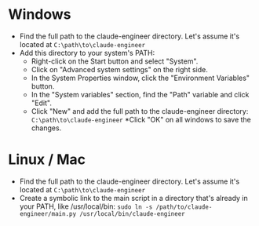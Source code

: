 # Windows
* Find the full path to the claude-engineer directory. Let's assume it's located at `C:\path\to\claude-engineer`
* Add this directory to your system's PATH:
    * Right-click on the Start button and select "System".
    * Click on "Advanced system settings" on the right side.
    * In the System Properties window, click the "Environment Variables" button.
    * In the "System variables" section, find the "Path" variable and click "Edit".
    * Click "New" and add the full path to the claude-engineer directory: `C:\path\to\claude-engineer`
    *Click "OK" on all windows to save the changes.

# Linux / Mac
* Find the full path to the claude-engineer directory. Let's assume it's located at `C:\path\to\claude-engineer`
* Create a symbolic link to the main script in a directory that's already in your PATH, like /usr/local/bin:
`sudo ln -s /path/to/claude-engineer/main.py /usr/local/bin/claude-engineer`